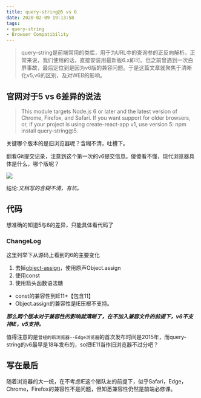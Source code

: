 ```yaml
---
title: query-string@5 vs 6
date: 2020-02-09 19:13:58
tags:
- query-string
- Browser Compatibility
---
```

> query-string是前端常用的类库，用于为URL中的查询参的正反向解析。正常来说，我们使用的话，直接安装用最新版6.x即可。但之前曾遇到一次白屏事故，最后定位到是因为v6版的兼容问题。于是这篇文章就聚焦于清晰化v5,v6的区别，及对WEB的影响。


## 官网对于5 vs 6差异的说法
> This module targets Node.js 6 or later and the latest version of Chrome, Firefox, and Safari. If you want support for older browsers, or, if your project is using create-react-app v1, use version 5: npm install query-string@5.

关键哪个版本的是旧浏览器呢？含糊不清，吐槽下。

翻看Git提交记录，注意到这个第一次的v6提交信息。傻傻看不懂，现代浏览器具体是什么，哪个版呢？

![](https://i.imgur.com/pk3lX06.png)

结论:_文档写的含糊不清，有坑。_

## 代码
想准确的知道5与6的差异，只能具体看代码了

### ChangeLog
这里列举下从源码上看到的6的主要变化

1. 去掉[object-assign](https://github.com/sindresorhus/object-assign#readme)，使用原声Object.assign
2. 使用const
3. 使用箭头函数语法糖

- const的兼容性到IE11+【包含11】
- Object.assign的兼容性是IE压根不支持。

_**那么两个版本对于兼容性的影响就清晰了，在不加入兼容文件的前提下，v6不支持IE，v5支持。**_

值得注意的是`曾经的新浏览器--Edge浏览器`的首次发布时间是2015年，而query-string的v6最早是18年发布的，so把IE11当作旧浏览器不过分吧？

## 写在最后
随着浏览器的大一统，在不考虑IE这个猪队友的前提下，似乎Safari，Edge，Chrome，Firefox的兼容性不是问题，但知悉兼容性仍然是前端必修课。
